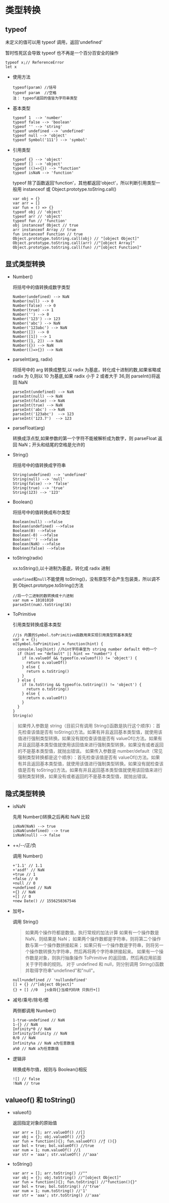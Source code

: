 # 类型转换

## typeof

未定义的值可以用 typeof 调用，返回'undefined'

暂时性死区会导致 typeof 也不再是一个百分百安全的操作

```
typeof x;// ReferenceError
let x
```

- 使用方法

  ```
  typeof(param) //括号
  typeof param  //空格
  注： typeof返回的值皆为字符串类型
  ```

- 基本类型

  ```
  typeof 1  --> 'number'
  typeof false --> 'boolean'
  typeof '' --> 'string'
  typeof undefined --> 'undefined'
  typeof null --> 'object'
  typeof Symbol('111') --> 'symbol'
  ```

- 引用类型

  ```
  typeof {} --> 'object'
  typeof [] --> 'object'
  typeof (()=>{}) --> "function"
  typeof isNaN --> 'function'
  ```

  typeof 除了函数返回'function'，其他都返回'object'，所以判断引用类型一般用 instanceof 或 Object.prototype.toString.call()

  ```
  var obj = {}
  var arr = []
  var fun = () => {}
  typeof obj // 'object'
  typeof arr // 'object'
  typeof fun // 'function'
  obj instanceof Object // true
  arr instanceof Array // true
  fun instanceof Function // true
  Object.prototype.toString.call(obj) // "[object Object]"
  Object.prototype.toString.call(arr) //"[object Array]"
  Object.prototype.toString.call(fun) //"[object Function]"
  ```

## 显式类型转换

- Number()

  将括号中的值转换成数字类型

  ```
  Number(undefined) --> NaN
  Number(null) --> 0
  Number(false) --> 0
  Number(true) --> 1
  Number('') --> 0
  Number('123') --> 123
  Number('abc') --> NaN
  Number('123abc') --> NaN
  Number([]) --> 0
  Number([1]) --> 1
  Number([1, 2]) --> NaN
  Number({}) --> NaN
  Number(()=>{}) --> NaN
  ```

- parseInt(arg, radix)

  将括号中的 arg 转换成整型,以 radix 为基底，转化成十进制的数,如果省略或 radix 为 0,则以 10 为基底,如果 radix 小于 2 或者大于 36,则 parseInt()将返回 NaN

  ```
  parseInt(undefined) --> NaN
  parseInt(null) --> NaN
  parseInt(false) --> NaN
  parseInt(true) --> NaN
  parseInt('abc') --> NaN
  parseInt('123abc')  --> 123
  parseInt('123.7')  --> 123
  ```

- parseFloat(arg)

  转换成浮点型,如果参数的第一个字符不能被解析成为数字，则 parseFloat 返回 NaN；开头和结尾的空格是允许的

- String()

  将括号中的值转换成字符串

  ```
  String(undefined) --> 'undefined'
  String(null) --> 'null'
  String(false) --> 'false'
  String(true) --> 'true'
  String(123) --> '123'
  ```

- Boolean()

  将括号中的值转换成布尔类型

  ```
  Boolean(null) -->false
  Boolean(undefined) -->false
  Boolean(0) -->false
  Boolean(-0) -->false
  Boolean('') -->false
  Boolean(NaN) -->false
  Boolean(false) -->false
  ```

- toString(radix)

  xx.toString(),以十进制为基底，转化成 radix 进制

  `undefined`和`null`不能使用 toString()，没有原型不会产生包装类，所以调不到 Object.prototype.toString()方法

  ```
  //将一个二进制的数转换成十六进制
  var num = 10101010
  parseInt(num).toString(16)
  ```

- ToPrimitive

  引用类型转换成基本类型

  ```
  //js 内置的Symbol.toPrimitive函数用来实现引用类型转基本类型
  var o = {};
  o[Symbol.toPrimitive] = function(hint) {
    console.log(hint) //hint字符串至为 string number default 中的一个
    if (hint == "default" || hint == "number") {
      if (o.valueOf && typeof(o.valueof()) != 'object') {
        return o.valueOf()
      } else {
        return o.toString()
      }
    } else {
      if (o.toString && typeof(o.toString()) != 'object') {
        return o.toString()
      } else {
        return o.valueOf()
      }
    }
  }
  String(o)
  ```

> 如果传入参数是 string（目前只有调用 String()函数是执行这个顺序）：首先检查该值是否有 toString()方法。如果有并且返回基本类型值，就使用该值进行强制类型转换。如果没有就检查该值是否有 valueOf()方法。如果有并且返回基本类型值就使用该回值来进行强制类型转换，如果没有或者返回的不是基本类型值，就抛出错误。
> 如果传入参数是 number/default（常见强制类型转换都是这个顺序）：首先检查该值是否有 valueOf()方法。如果有并且返回基本类型值，就使用该值进行强制类型转换。如果没有就检查该值是否有 toString()方法。如果有并且返回基本类型值就使用该回值来进行强制类型转换，如果没有或者返回的不是基本类型值，就抛出错误。

## 隐式类型转换

- isNaN

  先用 Number()转换之后再和 NaN 比较

  ```
  isNaN(NaN) --> true
  isNaN(undefined) --> true
  isNaN(null) --> false
  ```

- ++/--/正/负

  调用 Number()

  ```
  +'1.1' // 1.1
  +'asdf' // NaN
  +true // 1
  +false // 0
  +null // 0
  +undefined // NaN
  +{} // NaN
  +[] // 0
  +new Date() // 1556258367546
  ```

- 加号+

  调用 String()

  > 如果两个操作符都是数值，执行常规的加法计算
  > 如果有一个操作数是 NaN，则结果是 NaN；
  > 如果两个操作数都是字符串，则将第二个操作数与第一个操作数拼接起来；
  > 如果只有一个操作数是字符串，则将另一个操作数转换为字符串，然后再将两个字符串拼接起来。
  > 如果有一个操作数是对象，则执行抽象操作 ToPrimitive 的返回值，然后再应用前面关于字符串的规则。
  > 对于 undefined 和 null，则分别调用 String()函数并取得字符串"undefined"和"null"。

  ```
  null+undefined // 'nullundefined'
  [] + {} //"[object Object]"
  {} + [] //0   js会将{}当成代码块 只执行+[]
  ```

- 减号/乘号/除号/模

  两侧都调用 Number()

  ```
  1-true-undefined // NaN
  1-{} // NaN
  Infinity*0 // NaN
  Infinity/Infinity // NaN
  0/0 // NaN
  Infinity%a // NaN a为任意数值
  a%0 // NaN a为任意数值
  ```

- 逻辑非

  转换成布尔值，规则与 Boolean()相反

  ```
  ![] // false
  !NaN // true
  ```

## valueof() 和 toString()

- valueof()

  返回指定对象的原始值

  ```
  var arr = []; arr.valueOf() //[]
  var obj = {}; obj.valueOf() //{}
  var fun = function(){}; fun.valueOf() //ƒ (){}
  var bol = true; bol.valueOf() //true
  var num = 1; num.valueOf() //1
  var str = 'aaa'; str.valueOf() //'aaa'
  ```

- toString()

  ```
  var arr = []; arr.toString() //""
  var obj = {}; obj.toString() //"[object Object]"
  var fun = function(){}; fun.toString() //"function(){}"
  var bol = true; bol.toString() //'true'
  var num = 1; num.toString() //'1'
  var str = 'aaa'; str.toString() //'aaa'
  ```
